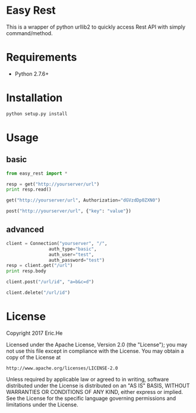 # Easy Rest

This is a wrapper of python urllib2 to quickly access Rest API with simply command/method.

# Requirements
* Python 2.7.6+


# Installation
```bash
python setup.py install
```


# Usage
## basic
```python
from easy_rest import *

resp = get("http://yourserver/url")
print resp.read()

get("http://yourserver/url", Authorization="dGVzdDp0ZXN0")

post("http://yourserver/url", {"key": "value"})

```

## advanced
```python
client = Connection("yourserver", "/",
                auth_type="basic",
                auth_user="test",
                auth_password="test")
resp = client.get("/url")
print resp.body

client.post("/url/id", "a=b&c=d")

client.delete("/url/id")
```


# License
Copyright 2017 Eric.He

Licensed under the Apache License, Version 2.0 (the "License");
you may not use this file except in compliance with the License.
You may obtain a copy of the License at

    http://www.apache.org/licenses/LICENSE-2.0

Unless required by applicable law or agreed to in writing, software
distributed under the License is distributed on an "AS IS" BASIS,
WITHOUT WARRANTIES OR CONDITIONS OF ANY KIND, either express or implied.
See the License for the specific language governing permissions and
limitations under the License.
